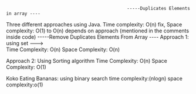                                                  -----Duplicates Elements in array ---- 
Three different approaches using Java. Time complexity: O(n) fix, Space complexity: O(1) to O(n) depends on approach (mentioned in the comments inside code)
                                       -----Remove Duplicates Elements From Array ----
Approach 1: using set --->   
Time Complexity: O(n)
Space Complexity: O(n)

Approach 2: Using Sorting algorithm
Time Complexity: O(n)
Space Complexity: O(1)


Koko Eating Bananas: using binary search 
time complexity:(nlogn)
space complexity:o(1)
